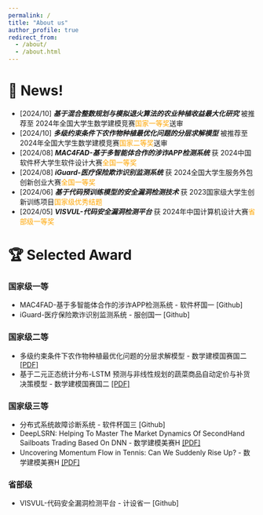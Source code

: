 ```yaml
---
permalink: /
title: "About us"
author_profile: true
redirect_from: 
  - /about/
  - /about.html
---
```


# 📰 News!
* [2024/10] **_基于混合整数规划与模拟退火算法的农业种植收益最大化研究_** 被推荐至 2024年全国大学生数学建模竞赛<font color='orange'>国家一等奖</font>送审
* [2024/10] **_多级约束条件下农作物种植最优化问题的分层求解模型_** 被推荐至 2024年全国大学生数学建模竞赛<font color='orange'>国家二等奖</font>送审
* [2024/08] **_MAC4FAD-基于多智能体合作的涉诈APP检测系统_** 获 2024中国软件杯大学生软件设计大赛<font color='orange'>全国一等奖</font>
* [2024/08] **_iGuard-医疗保险欺诈识别监测系统_** 获 2024全国大学生服务外包创新创业大赛<font color='orange'>全国一等奖</font>
* [2024/06] **_基于代码预训练模型的安全漏洞检测技术_** 获 2023国家级大学生创新训练项目<font color='orange'>国家级优秀结题</font>
* [2024/05] **_VISVUL-代码安全漏洞检测平台_** 获 2024年中国计算机设计大赛<font color='orange'>省部级一等奖</font>

# 🏆 Selected Award
### 国家级一等

* MAC4FAD-基于多智能体合作的涉诈APP检测系统 - 软件杯国一    [Github]
* iGuard-医疗保险欺诈识别监测系统 - 服创国一  [Github]

### 国家级二等
* 多级约束条件下农作物种植最优化问题的分层求解模型 - 数学建模国赛国二  [[PDF]](../files/2024国赛.pdf)
* 基于二元正态统计分布-LSTM 预测与非线性规划的蔬菜商品自动定价与补货决策模型 - 数学建模国赛国二 [[PDF]](../files/2023国赛.pdf)

### 国家级三等
* 分布式系统故障诊断系统 - 软件杯国三 [Github]
* DeepLSRN: Helping To Master The Market Dynamics Of SecondHand Sailboats Trading Based On DNN - 数学建模美赛H [[PDF]](../files/DeepLSRN.pdf)
* Uncovering Momentum Flow in Tennis: Can We Suddenly Rise Up? - 数学建模美赛H [[PDF]](../files/2024美赛.pdf)

### 省部级
* VISVUL-代码安全漏洞检测平台 - 计设省一 [Github]
